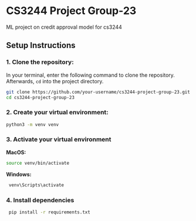 # CS3244 Project Group-23

ML project on credit approval model for cs3244 

## Setup Instructions

### 1. Clone the repository:
In your terminal, enter the following command to clone the repository. Afterwards, `cd` into the project directory.
   ```bash
   git clone https://github.com/your-username/cs3244-project-group-23.git
   cd cs3244-project-group-23
   ``````

### 2. Create your virtual environment:
   ```bash
   python3 -m venv venv
 ````````

### 3. Activate your virtual environment
**MacOS:**
   ```bash
   source venv/bin/activate
   ```
**Windows:**
   ```bash
    venv\Scripts\activate  
   ```
### 4. Install dependencies
   ```bash
    pip install -r requirements.txt
   ```

